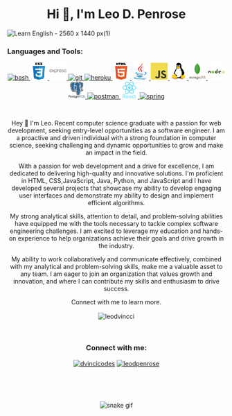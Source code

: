 <h1 align="center">Hi 👋, I'm Leo D. Penrose</h1>

![Learn English - 2560 x 1440 px(1)](https://user-images.githubusercontent.com/90817505/208836887-9ed422f9-2cfe-4f0e-9f31-06d949b70f79.jpeg)








<div align="center">
  
  
  
   <!-- Languages and Tools Section  -->
<h3 align="left">Languages and Tools:</h3>
<p align="center"> <a href="https://www.gnu.org/software/bash/" target="_blank" rel="noreferrer"> <img src="https://www.vectorlogo.zone/logos/gnu_bash/gnu_bash-icon.svg" alt="bash" width="40" height="40"/> </a> <a href="https://www.w3schools.com/css/" target="_blank" rel="noreferrer"> <img src="https://raw.githubusercontent.com/devicons/devicon/master/icons/css3/css3-original-wordmark.svg" alt="css3" width="40" height="40"/> </a> <a href="https://expressjs.com" target="_blank" rel="noreferrer"> <img src="https://raw.githubusercontent.com/devicons/devicon/master/icons/express/express-original-wordmark.svg" alt="express" width="40" height="40"/> </a> <a href="https://git-scm.com/" target="_blank" rel="noreferrer"> <img src="https://www.vectorlogo.zone/logos/git-scm/git-scm-icon.svg" alt="git" width="40" height="40"/> </a> <a href="https://heroku.com" target="_blank" rel="noreferrer"> <img src="https://www.vectorlogo.zone/logos/heroku/heroku-icon.svg" alt="heroku" width="40" height="40"/> </a> <a href="https://www.w3.org/html/" target="_blank" rel="noreferrer"> <img src="https://raw.githubusercontent.com/devicons/devicon/master/icons/html5/html5-original-wordmark.svg" alt="html5" width="40" height="40"/> </a> <a href="https://www.java.com" target="_blank" rel="noreferrer"> <img src="https://raw.githubusercontent.com/devicons/devicon/master/icons/java/java-original.svg" alt="java" width="40" height="40"/> </a> <a href="https://developer.mozilla.org/en-US/docs/Web/JavaScript" target="_blank" rel="noreferrer"> <img src="https://raw.githubusercontent.com/devicons/devicon/master/icons/javascript/javascript-original.svg" alt="javascript" width="40" height="40"/> </a> <a href="https://www.linux.org/" target="_blank" rel="noreferrer"> <img src="https://raw.githubusercontent.com/devicons/devicon/master/icons/linux/linux-original.svg" alt="linux" width="40" height="40"/> </a> <a href="https://www.mongodb.com/" target="_blank" rel="noreferrer"> <img src="https://raw.githubusercontent.com/devicons/devicon/master/icons/mongodb/mongodb-original-wordmark.svg" alt="mongodb" width="40" height="40"/> </a> <a href="https://nodejs.org" target="_blank" rel="noreferrer"> <img src="https://raw.githubusercontent.com/devicons/devicon/master/icons/nodejs/nodejs-original-wordmark.svg" alt="nodejs" width="40" height="40"/> </a> <a href="https://www.postgresql.org" target="_blank" rel="noreferrer"> <img src="https://raw.githubusercontent.com/devicons/devicon/master/icons/postgresql/postgresql-original-wordmark.svg" alt="postgresql" width="40" height="40"/> </a> <a href="https://postman.com" target="_blank" rel="noreferrer"> <img src="https://www.vectorlogo.zone/logos/getpostman/getpostman-icon.svg" alt="postman" width="40" height="40"/> </a> <a href="https://reactjs.org/" target="_blank" rel="noreferrer"> <img src="https://raw.githubusercontent.com/devicons/devicon/master/icons/react/react-original-wordmark.svg" alt="react" width="40" height="40"/> </a> <a href="https://spring.io/" target="_blank" rel="noreferrer"> <img src="https://www.vectorlogo.zone/logos/springio/springio-icon.svg" alt="spring" width="40" height="40"/> </a> </p>
&emsp;&emsp;&emsp;&emsp;&emsp;&emsp;&emsp;&emsp;&emsp;&emsp;&emsp;&emsp;&emsp;&emsp;
<!--  -->
  
  
  
  
  
  
  
  
    
 
<!-- **My Blurb**   -->
  
Hey 👋 I'm Leo. 
Recent computer science graduate with a passion for web development, seeking entry-level opportunities as a software engineer. I am a proactive and driven individual with a strong foundation in computer science, seeking challenging and dynamic opportunities to grow and make an impact in the field. 

With a passion for web development and a drive for excellence, I am dedicated to delivering high-quality and innovative solutions. I'm proficient in HTML, CSS,JavaScript, Java, Python, and JavaScript and I have developed several projects that showcase my ability to develop engaging user interfaces and demonstrate my ability to design and implement efficient algorithms. 

My strong analytical skills, attention to detail, and problem-solving abilities have equipped me with the tools necessary to tackle complex software engineering challenges. I am excited to leverage my education and hands-on experience to help organizations achieve their goals and drive growth in the industry. 

My ability to work collaboratively and communicate effectively, combined with my analytical and problem-solving skills, make me a valuable asset to any team. I am eager to join an organization that values growth and innovation, and where I can contribute my skills and enthusiasm to drive success. 

Connect with me to learn more.
  
<!--  🎓 I Recently Graduated with a Bachelor of Science in Computer Science

 👨‍💻 My projects are available at [https://leodpenrose.netlify.app/](https://leodpenrose.netlify.app/)

 📝 I sometimes write articles on [https://www.leopenrose.tech/blog](https://www.leopenrose.tech/blog) -->
<!-- 
 📫 **leodpenrose@gmail.com -->
<!-- ⚡ Fun fact **I'm a Navy Vet with 3 deployments and have visted about 10 different countries** -->

<!--  ****   -->

   
  <img align="center" src="https://github-readme-stats.vercel.app/api?username=leodvincci&show_icons=true&locale=en" alt="leodvincci" />

   

  
  
  
  
   
   
&emsp;&emsp;&emsp;&emsp;&emsp;&emsp;&emsp;&emsp;&emsp;&emsp;&emsp;&emsp;&emsp;&emsp;
<!-- Connect With Me Section  -->
<h3 align="center">Connect with me:</h3>
<p align="center">
<a href="https://twitter.com/ldpenrose" target="blank"><img align="center" src="https://raw.githubusercontent.com/rahuldkjain/github-profile-readme-generator/master/src/images/icons/Social/twitter.svg" alt="dvincicodes" height="60" width="80" /></a>
<a href="https://linkedin.com/in/leodpenrose" target="blank"><img align="center" src="https://raw.githubusercontent.com/rahuldkjain/github-profile-readme-generator/master/src/images/icons/Social/linked-in-alt.svg" alt="leodpenrose" height="60" width="80" /></a>
</p>   
<!--       -->
     &emsp;&emsp;&emsp;&emsp;&emsp;&emsp;&emsp;&emsp;&emsp;&emsp;&emsp;&emsp;&emsp;&emsp;
&emsp;&emsp;&emsp;&emsp;&emsp;&emsp;&emsp;&emsp;&emsp;&emsp;&emsp;&emsp;&emsp;&emsp;
&emsp;&emsp;&emsp;&emsp;&emsp;&emsp;&emsp;&emsp;&emsp;&emsp;&emsp;&emsp;&emsp;&emsp;
&emsp;&emsp;&emsp;&emsp;&emsp;&emsp;&emsp;&emsp;&emsp;&emsp;&emsp;&emsp;&emsp;&emsp;
&emsp;&emsp;&emsp;&emsp;&emsp;&emsp;&emsp;&emsp;&emsp;&emsp;&emsp;&emsp;&emsp;&emsp;
&emsp;&emsp;&emsp;&emsp;&emsp;&emsp;&emsp;&emsp;&emsp;&emsp;&emsp;&emsp;&emsp;&emsp;
   
 ![snake gif](https://github.com/leodvincci/leodvincci/blob/output/github-contribution-grid-snake.gif)


 <div >
   
   
   
   
   

   
   
   
   
   
   
   
   
<!--  Stats   -->
   
   <div> 

<!--  more stats  
<p>
  <img align="center" src="https://github-readme-streak-stats.herokuapp.com/?user=leodvincci&" alt="leodvincci" />
   
</p>
    -->
   </div>

   
<!--     -->

   
   
   
   
   
<!-- random gif
   <img  src="https://media1.giphy.com/media/xT9IgzoKnwFNmISR8I/giphy.gif?cid=790b76112e65678dd24e210d71a5852237611636a2db0a16&rid=giphy.gif&ct=g" alt="Girl in a jacket" width="300" height="200"> 
  
   -->
  
</div>

 </div>
 
 
 
 
<!-- another random gif 
<div  align="center">
<img src="https://camo.githubusercontent.com/beb64ff21c883e318e4f5db5231c2ba4175705bea1c9249e82a41ab375db4f75/68747470733a2f2f6d65646961322e67697068792e636f6d2f6d656469612f51737347456d706b79454f684243623765312f67697068792e6769663f6369643d656366303565343761306e336769316266716e74716d6f62386739616964316f796a327772336473336d67373030626c267269643d67697068792e676966" data-canonical-src="https://media2.giphy.com/media/QssGEmpkyEOhBCb7e1/giphy.gif?cid=ecf05e47a0n3gi1bfqntqmob8g9aid1oyj2wr3ds3mg700bl&amp;rid=giphy.gif" style="max-width: 100%; display: inline-block;" data-target="animated-image.originalImage">

</div>
  -->
 

<!-- 
<p align="center"> <a href="https://twitter.com/ldpenrose" target="blank"><img src="https://img.shields.io/twitter/follow/ldpenrose?logo=twitter&style=for-the-badge" alt="ldpenrose" /></a> </p>
 -->






</div>







